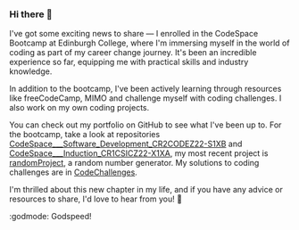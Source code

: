### Hi there 👋

I've got some exciting news to share — I enrolled in the CodeSpace Bootcamp at Edinburgh College, where I'm immersing myself in the world of coding as part of my career change journey. It's been an incredible experience so far, equipping me with practical skills and industry knowledge.

In addition to the bootcamp, I've been actively learning through resources like freeCodeCamp, MIMO and challenge myself with coding challenges. I also work on my own coding projects.

You can check out my portfolio on GitHub to see what I've been up to. For the bootcamp, take a look at repositories [CodeSpace___Software_Development_CR2CODEZ22-S1XB](https://github.com/gurgeasson/CodeSpace___Software_Development_CR2CODEZ22-S1XB) and [CodeSpace___Induction_CR1CSICZ22-X1XA](https://github.com/gurgeasson/CodeSpace___Induction_CR1CSICZ22-X1XA), my most recent project is [randomProject](https://github.com/gurgeasson/randomProject), a random number generator. My solutions to coding challenges are in [CodeChallenges](https://github.com/gurgeasson/CodeChallenges).

I'm thrilled about this new chapter in my life, and if you have any advice or resources to share, I'd love to hear from you! :metal:

:godmode: Godspeed!

<!--
**gurgeasson/gurgeasson** is a ✨ _special_ ✨ repository because its `README.md` (this file) appears on your GitHub profile.

Here are some ideas to get you started:

- 🔭 I’m currently working on 
- 🌱 I’m currently learning ...
- 👯 I’m looking to collaborate on ...
- 🤔 I’m looking for help with ...
- 💬 Ask me about ...
- 📫 How to reach me: ...
- 😄 Pronouns: ...
- ⚡ Fun fact: ...
-->
